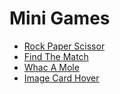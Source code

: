 # Mini Games

- [Rock Paper Scissor](https://aimanug.github.io/mini-projects/rock-paper-scissors/)
- [Find The Match](https://aimanug.github.io/mini-projects/find-the-match/)
- [Whac A Mole](https://aimanug.github.io/mini-projects/whac-a-mole/)
- [Image Card Hover](https://aimanug.github.io/mini-projects/image-card-hover/)
